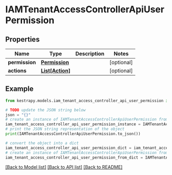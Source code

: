 # IAMTenantAccessControllerApiUserPermission


## Properties

Name | Type | Description | Notes
------------ | ------------- | ------------- | -------------
**permission** | [**Permission**](Permission.md) |  | [optional] 
**actions** | [**List[Action]**](Action.md) |  | [optional] 

## Example

```python
from kestrapy.models.iam_tenant_access_controller_api_user_permission import IAMTenantAccessControllerApiUserPermission

# TODO update the JSON string below
json = "{}"
# create an instance of IAMTenantAccessControllerApiUserPermission from a JSON string
iam_tenant_access_controller_api_user_permission_instance = IAMTenantAccessControllerApiUserPermission.from_json(json)
# print the JSON string representation of the object
print(IAMTenantAccessControllerApiUserPermission.to_json())

# convert the object into a dict
iam_tenant_access_controller_api_user_permission_dict = iam_tenant_access_controller_api_user_permission_instance.to_dict()
# create an instance of IAMTenantAccessControllerApiUserPermission from a dict
iam_tenant_access_controller_api_user_permission_from_dict = IAMTenantAccessControllerApiUserPermission.from_dict(iam_tenant_access_controller_api_user_permission_dict)
```
[[Back to Model list]](../README.md#documentation-for-models) [[Back to API list]](../README.md#documentation-for-api-endpoints) [[Back to README]](../README.md)


